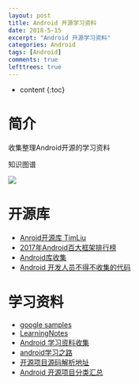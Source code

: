 ```yaml
---
layout: post
title: Android 开源学习资料
date: 2018-5-15
excerpt: "Android 开源学习资料"
categories: Android
tags: [Android]
comments: true
lefttrees: true
---
```


* content
{:toc}


# 简介

收集整理Android开源的学习资料

知识图谱

![](https://i.imgur.com/GErPnYe.png)

# 开源库

- [Anroid开源库 TimLiu](https://github.com/Tim9Liu9/TimLiu-Android)
- [2017年Android百大框架排行榜](https://www.cnblogs.com/jincheng-yangchaofan/articles/7018780.html)
- [Android库收集](https://github.com/wasabeef/awesome-android-libraries)
- [Android 开发人员不得不收集的代码](https://github.com/Blankj/AndroidUtilCode)

# 学习资料

- [google samples](https://github.com/googlesamples)
- [LearningNotes](https://github.com/francistao/LearningNotes)
- [Android 学习资料收集](https://github.com/Freelander/Android_Data)  
- [android学习之路 ](http://stormzhang.com/android/2014/07/07/learn-android-from-rookie/)
- [开源项目源码解析地址](http://p.codekk.com)
- [Android 开源项目分类汇总](https://github.com/Trinea/android-open-project)
